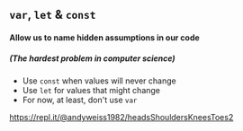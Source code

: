 ## `var`, `let` & `const`

#### Allow us to name hidden assumptions in our code
##### (The hardest problem in computer science)

* Use `const` when values will never change
* Use `let` for values that might change
* For now, at least, don't use `var`

https://repl.it/@andyweiss1982/headsShouldersKneesToes2
